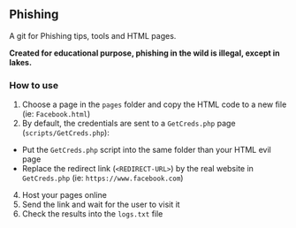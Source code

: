 ## Phishing

A git for Phishing tips, tools and HTML pages.

**Created for educational purpose, phishing in the wild is illegal, except in lakes.**

### How to use

1. Choose a page in the `pages` folder and copy the HTML code to a new file (ie: `Facebook.html`)
2. By default, the credentials are sent to a `GetCreds.php` page (`scripts/GetCreds.php`):
- Put the `GetCreds.php` script into the same folder than your HTML evil page
- Replace the redirect link (`<REDIRECT-URL>`) by the real website in `GetCreds.php` (ie: `https://www.facebook.com`)
4. Host your pages online
5. Send the link and wait for the user to visit it
6. Check the results into the `logs.txt` file
